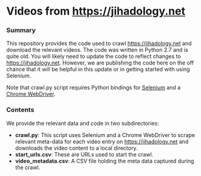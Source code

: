 # Videos from https://jihadology.net

### Summary

This repository provides the code used to crawl https://jihadology.net and download the relevant videos. The code was written in Python 2.7 and is quite old. You will likely need to update the code to reflect changes to https://jihadology.net. However, we are publishing the code here on the off chance that it will be helpful in this update or in getting started with using Selenium.

Note that crawl.py script requires Python bindings for [Selenium](https://selenium-python.readthedocs.io/) and a [Chrome WebDriver](https://chromedriver.chromium.org/).

### Contents

We provide the relevant data and code in two subdirectories:

* **crawl.py**: This script uses Selenium and a Chrome WebDriver to scrape relevant meta-data for each video entry on https://jihadology.net and downloads the video content to a local directory.
* **start_urls.csv**: These are URLs used to start the crawl.
* **video_metadata.csv**: A CSV file holding the meta data captured during the crawl.
